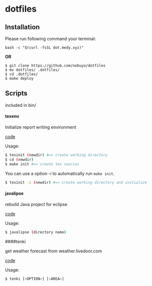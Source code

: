 # dotfiles

## Installation

Please run following command your terminal:

~~~
bash -c "$(curl -fsSL dot.medy.xyz)"
~~~

**OR**

~~~
$ git clone https://github.com/nobuyo/dotfiles
$ mv dotfiles/ .dotfiles/
$ cd .dotfiles/
$ make deploy
~~~

## Scripts
included in bin/

#### texenv

Initialize report writing environment

[code](https://github.com/nobuyo/dotfiles/blob/master/bin/texinit)

Usage:
~~~ bash
$ texinit (newdir) #=> create working directory
$ cd (newdir)
$ make init #=> create tex sources
~~~

You can use a option -i to automatically run `make init`.
~~~bash
$ texinit -i (newdir) #=> create working directory and initialize
~~~

#### javalipse

rebuild Java project for eclipse

[code](https://github.com/nobuyo/dotfiles/blob/master/bin/javalipse)

Usage:
~~~ bash
$ javalipse (directory name)
~~~

####tenki

get weather forecast from weather.livedoor.com

[code](https://github.com/nobuyo/dotfiles/blob/master/bin/tenki)

Usage:
~~~ bash
$ tenki [<OPTION>] [<AREA>]
~~~